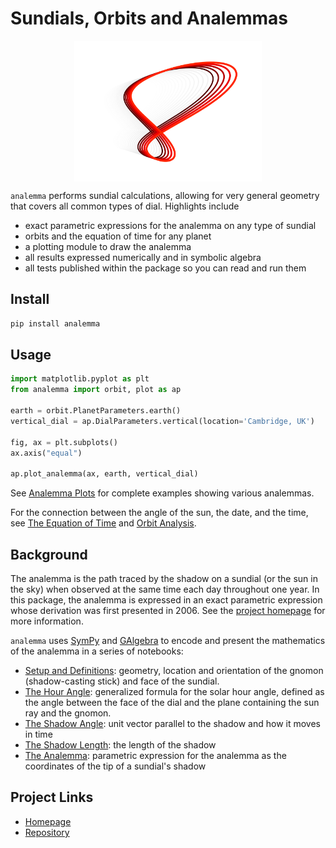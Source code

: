 
# Sundials, Orbits and Analemmas

<style>
  .center {
  display: block;
  margin-left: auto;
  margin-right: auto;
  }
</style>

<img width="300px" src="img/analemma_logo_dark_mode_red.svg" class="center"/>

`analemma` performs sundial calculations, allowing for very general geometry that covers all common types of dial. Highlights include

 * exact parametric expressions for the analemma on any type of sundial
 * orbits and the equation of time for any planet
 * a plotting module to draw the analemma
 * all results expressed numerically and in symbolic algebra
 * all tests published within the package so you can read and run them

## Install

```bash
pip install analemma
```

## Usage

```python
import matplotlib.pyplot as plt
from analemma import orbit, plot as ap

earth = orbit.PlanetParameters.earth()
vertical_dial = ap.DialParameters.vertical(location='Cambridge, UK')

fig, ax = plt.subplots()
ax.axis("equal")

ap.plot_analemma(ax, earth, vertical_dial)
```

See [Analemma Plots](nb/sundial_plots.md) for complete examples showing various analemmas.

For the connection between the angle of the sun, the date, and the time, see [The Equation of
Time](nb/equation_of_time.md) and [Orbit Analysis](nb/orbit_analysis.md).

## Background

The analemma is the path traced by the shadow on a sundial (or the sun in the sky) when observed at the same time each day throughout one year. In this package, the analemma is expressed in an exact parametric expression whose derivation was first presented in 2006. See the [project homepage](https://russellgoyder.github.io/sundial-latex/) for more information.

`analemma` uses [SymPy](https://www.sympy.org/en/index.html) and [GAlgebra](https://github.com/pygae/galgebra) to encode and present the mathematics of the analemma in a series of notebooks:

 * [Setup and Definitions](nb/sundial_setup.md): geometry, location and orientation of the gnomon
   (shadow-casting stick) and face of the sundial.
 * [The Hour Angle](nb/hour_angle.md): generalized formula for the solar hour angle, defined
   as the angle between the face of the dial and the plane containing the sun ray and the gnomon.
 * [The Shadow Angle](nb/shadow_angle.md): unit vector parallel to the shadow and how it moves in time
 * [The Shadow Length](nb/shadow_length.md): the length of the shadow
 * [The Analemma](nb/analemma.md): parametric expression for the analemma as the coordinates of the tip of a sundial's shadow


## Project Links

 * [Homepage](https://russellgoyder.github.io/sundial-latex/)
 * [Repository](https://github.com/russellgoyder/sundial)
